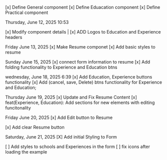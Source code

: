 [x] Define General component
[x] Define Eduacation component
[x] Define Practical component

Thursday, June 12, 2025 10:53

[x] Modify component details
| [x] ADD Logos to Education and Experience headers

Friday June 13, 2025
[x] Make Resume componet
[x] Add basic styles to resume

Sunday June 15, 2025
[x] connect form information to resume
[x] Add folding functionality to Experience and Education btns

wednesday, June 18, 2025 6:39
[x] Add Education, Experience buttons functionality
[x] Add (cancel, save, Delete) btns functionality for Experience and Education;

Thursday June 19, 2025
[x] Update and Fix Resume Content
[x] feat(Experience, Education): Add sections for new elements with editing funcitonality

Friday June 20, 2025
[x] Add Edit button to Resume

[x] Add clear Resume button

Saturday, June 21, 2025
[X] Add initial Styling to Form

[ ] Add styles to schools and Experiences in the form
[ ] fix icons after loading the example
